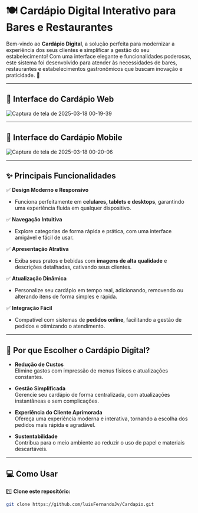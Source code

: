 # 🍽️ **Cardápio Digital Interativo para Bares e Restaurantes**  

Bem-vindo ao **Cardápio Digital**, a solução perfeita para modernizar a experiência dos seus clientes e simplificar a gestão do seu estabelecimento! Com uma interface elegante e funcionalidades poderosas, este sistema foi desenvolvido para atender às necessidades de bares, restaurantes e estabelecimentos gastronômicos que buscam inovação e praticidade. 🚀  

---

## 📸 **Interface do Cardápio Web**  
![Captura de tela de 2025-03-18 00-19-39](https://github.com/user-attachments/assets/25d29a2a-e66b-4485-aad1-a251d3769855)

---

## 📸 **Interface do Cardápio Mobile**  
![Captura de tela de 2025-03-18 00-20-06](https://github.com/user-attachments/assets/6c32b959-feee-4dc6-a4cb-44ba33969e13)

---

## ✨ **Principais Funcionalidades**  

✅ **Design Moderno e Responsivo**  
- Funciona perfeitamente em **celulares, tablets e desktops**, garantindo uma experiência fluida em qualquer dispositivo.  

✅ **Navegação Intuitiva**  
- Explore categorias de forma rápida e prática, com uma interface amigável e fácil de usar.  

✅ **Apresentação Atrativa**  
- Exiba seus pratos e bebidas com **imagens de alta qualidade** e descrições detalhadas, cativando seus clientes.  

✅ **Atualização Dinâmica**  
- Personalize seu cardápio em tempo real, adicionando, removendo ou alterando itens de forma simples e rápida.  

✅ **Integração Fácil**  
- Compatível com sistemas de **pedidos online**, facilitando a gestão de pedidos e otimizando o atendimento.  

---

## 🎯 **Por que Escolher o Cardápio Digital?**  

- **Redução de Custos**  
  Elimine gastos com impressão de menus físicos e atualizações constantes.  

- **Gestão Simplificada**  
  Gerencie seu cardápio de forma centralizada, com atualizações instantâneas e sem complicações.  

- **Experiência do Cliente Aprimorada**  
  Ofereça uma experiência moderna e interativa, tornando a escolha dos pedidos mais rápida e agradável.  

- **Sustentabilidade**  
  Contribua para o meio ambiente ao reduzir o uso de papel e materiais descartáveis.  

---

## 💻 **Como Usar**  

1️⃣ **Clone este repositório:**  
```bash
git clone https://github.com/luisFernandoJv/Cardapio.git